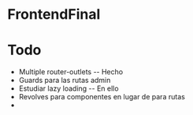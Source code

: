 # FrontendFinal

# Todo
- Multiple router-outlets -- Hecho
- Guards para las rutas admin
- Estudiar lazy loading -- En ello
- Revolves para componentes en lugar de para rutas
- 
